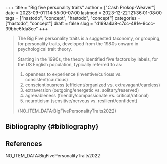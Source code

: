 +++
title = "Big five personality traits"
author = ["Cash Prokop-Weaver"]
date = 2023-09-01T14:55:00-07:00
lastmod = 2023-12-22T21:36:01-08:00
tags = ["hastodo", "concept", "hastodo", "concept"]
categories = ["hastodo", "concept"]
draft = false
slug = "d199a4a8-c7cc-481e-9ccc-39bbe6fda8ee"
+++

> The Big Five personality traits is a suggested taxonomy, or grouping, for personality traits, developed from the 1980s onward in psychological trait theory.
>
> Starting in the 1990s, the theory identified five factors by labels, for the US English population, typically referred to as:
>
> 1.  openness to experience (inventive/curious vs. consistent/cautious)
> 2.  conscientiousness (efficient/organized vs. extravagant/careless)
> 3.  extraversion (outgoing/energetic vs. solitary/reserved)
> 4.  agreeableness (friendly/compassionate vs. critical/rational)
> 5.  neuroticism (sensitive/nervous vs. resilient/confident)
>
> (NO_ITEM_DATA:BigFivePersonalityTraits2022)


## Bibliography {#bibliography}

## References

<style>.csl-entry{text-indent: -1.5em; margin-left: 1.5em;}</style><div class="csl-bib-body">
  <div class="csl-entry">NO_ITEM_DATA:BigFivePersonalityTraits2022</div>
</div>
